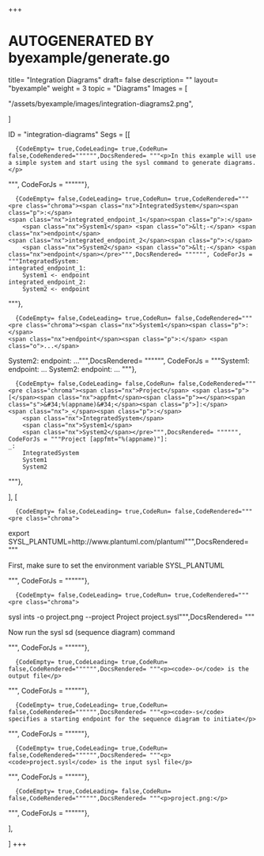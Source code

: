 +++
# AUTOGENERATED BY byexample/generate.go
title= "Integration Diagrams"
draft= false
description= ""
layout= "byexample"
weight = 3
topic = "Diagrams"
Images = [
  
  "/assets/byexample/images/integration-diagrams2.png",
  
]

ID = "integration-diagrams"
Segs = [[
  
      {CodeEmpty= true,CodeLeading= true,CodeRun= false,CodeRendered="""""",DocsRendered= """<p>In this example will use a simple system and start using the sysl command to generate diagrams.</p>
""", CodeForJs = """"""},

      {CodeEmpty= false,CodeLeading= true,CodeRun= true,CodeRendered="""<pre class="chroma"><span class="nx">IntegratedSystem</span><span class="p">:</span>
    <span class="nx">integrated_endpoint_1</span><span class="p">:</span>
        <span class="nx">System1</span> <span class="o">&lt;-</span> <span class="nx">endpoint</span>
    <span class="nx">integrated_endpoint_2</span><span class="p">:</span>
        <span class="nx">System2</span> <span class="o">&lt;-</span> <span class="nx">endpoint</span></pre>""",DocsRendered= """""", CodeForJs = """IntegratedSystem:
    integrated_endpoint_1:
        System1 <- endpoint
    integrated_endpoint_2:
        System2 <- endpoint
"""},

      {CodeEmpty= false,CodeLeading= true,CodeRun= false,CodeRendered="""<pre class="chroma"><span class="nx">System1</span><span class="p">:</span>
    <span class="nx">endpoint</span><span class="p">:</span> <span class="o">...</span>
<span class="nx">System2</span><span class="p">:</span>
    <span class="nx">endpoint</span><span class="p">:</span> <span class="o">...</span></pre>""",DocsRendered= """""", CodeForJs = """System1:
    endpoint: ...
System2:
    endpoint: ...
"""},

      {CodeEmpty= false,CodeLeading= false,CodeRun= false,CodeRendered="""<pre class="chroma"><span class="nx">Project</span> <span class="p">[</span><span class="nx">appfmt</span><span class="p">=</span><span class="s">&#34;%(appname)&#34;</span><span class="p">]:</span>
    <span class="nx">_</span><span class="p">:</span>
        <span class="nx">IntegratedSystem</span>
        <span class="nx">System1</span>
        <span class="nx">System2</span></pre>""",DocsRendered= """""", CodeForJs = """Project [appfmt="%(appname)"]:
    _:
        IntegratedSystem
        System1
        System2
"""},

],
[
  
      {CodeEmpty= false,CodeLeading= true,CodeRun= false,CodeRendered="""<pre class="chroma">
<span class="nx">export</span> <span class="nx">SYSL_PLANTUML</span><span class="p">=</span><span class="nx">http</span><span class="p">:</span><span class="o">//</span><span class="nx">www</span><span class="p">.</span><span class="nx">plantuml</span><span class="p">.</span><span class="nx">com</span><span class="o">/</span><span class="nx">plantuml</span></pre>""",DocsRendered= """<p>First, make sure to set the environment variable SYSL_PLANTUML</p>
""", CodeForJs = """"""},

      {CodeEmpty= false,CodeLeading= true,CodeRun= true,CodeRendered="""<pre class="chroma">
<span class="nx">sysl</span> <span class="nx">ints</span> <span class="o">-</span><span class="nx">o</span> <span class="nx">project</span><span class="p">.</span><span class="nx">png</span> <span class="o">--</span><span class="nx">project</span> <span class="nx">Project</span> <span class="nx">project</span><span class="p">.</span><span class="nx">sysl</span></pre>""",DocsRendered= """<p>Now run the sysl sd (sequence diagram) command</p>
""", CodeForJs = """"""},

      {CodeEmpty= true,CodeLeading= true,CodeRun= false,CodeRendered="""""",DocsRendered= """<p><code>-o</code> is the output file</p>
""", CodeForJs = """"""},

      {CodeEmpty= true,CodeLeading= true,CodeRun= false,CodeRendered="""""",DocsRendered= """<p><code>-s</code> specifies a starting endpoint for the sequence diagram to initiate</p>
""", CodeForJs = """"""},

      {CodeEmpty= true,CodeLeading= true,CodeRun= false,CodeRendered="""""",DocsRendered= """<p><code>project.sysl</code> is the input sysl file</p>
""", CodeForJs = """"""},

      {CodeEmpty= true,CodeLeading= false,CodeRun= false,CodeRendered="""""",DocsRendered= """<p>project.png:</p>
""", CodeForJs = """"""},

],

]
+++


